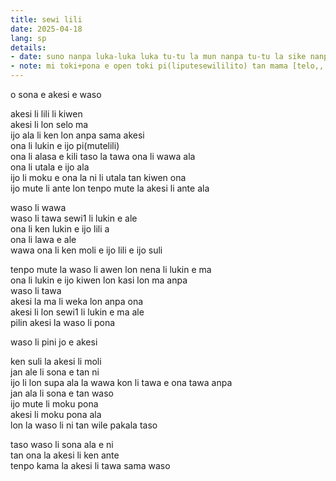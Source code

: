 ```yaml
---
title: sewi lili
date: 2025-04-18
lang: sp
details:
- date: suno nanpa luka-luka luka tu-tu la mun nanpa tu-tu la sike nanpa owe mute1 mute1 wan
- note: mi toki+pona e open toki pi(liputesewililito) tan mama [telo,, wile,,] [pali,, seli,,]
---
```


o sona e akesi e waso  

akesi li lili li kiwen  
akesi li lon selo ma  
ijo ala li ken lon anpa sama akesi  
ona li lukin e ijo pi(mutelili)  
ona li alasa e kili taso la tawa ona li wawa ala  
ona li utala e ijo ala  
ijo li moku e ona la ni li utala tan kiwen ona  
ijo mute li ante lon tenpo mute la akesi li ante ala  

waso li wawa  
waso li tawa sewi1 li lukin e ale  
ona li ken lukin e ijo lili a  
ona li lawa e ale  
wawa ona li ken moli e ijo lili e ijo suli  

tenpo mute la waso li awen lon nena li lukin e ma  
ona li lukin e ijo kiwen lon kasi lon ma anpa  
waso li tawa  
akesi la ma li weka lon anpa ona  
akesi li lon sewi1 li lukin e ma ale  
pilin akesi la waso li pona  

waso li pini jo e akesi  

ken suli la akesi li moli  
jan ale li sona e tan ni  
ijo li lon supa ala la wawa kon li tawa e ona tawa anpa  
jan ala li sona e tan waso  
ijo mute li moku pona  
akesi li moku pona ala  
lon la waso li ni tan wile pakala taso  

taso waso li sona ala e ni  
tan ona la akesi li ken ante  
tenpo kama la akesi li tawa sama waso  

